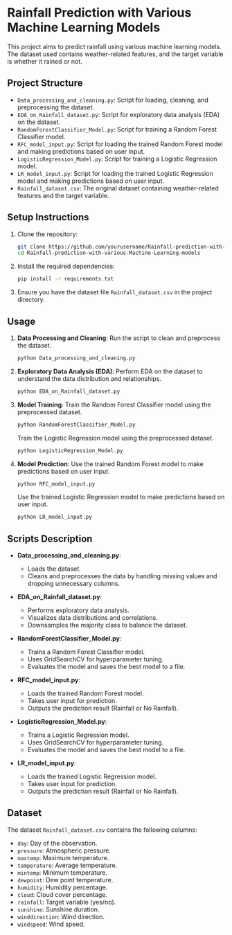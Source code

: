 # Rainfall Prediction with Various Machine Learning Models

This project aims to predict rainfall using various machine learning models. The dataset used contains weather-related features, and the target variable is whether it rained or not.

## Project Structure

- `Data_processing_and_cleaning.py`: Script for loading, cleaning, and preprocessing the dataset.
- `EDA_on_Rainfall_dataset.py`: Script for exploratory data analysis (EDA) on the dataset.
- `RandomForestClassifier_Model.py`: Script for training a Random Forest Classifier model.
- `RFC_model_input.py`: Script for loading the trained Random Forest model and making predictions based on user input.
- `LogisticRegression_Model.py`: Script for training a Logistic Regression model.
- `LR_model_input.py`: Script for loading the trained Logistic Regression model and making predictions based on user input.
- `Rainfall_dataset.csv`: The original dataset containing weather-related features and the target variable.

## Setup Instructions

1. Clone the repository:
    ```sh
    git clone https://github.com/yourusername/Rainfall-prediction-with-various-Machine-Learning-models.git
    cd Rainfall-prediction-with-various-Machine-Learning-models
    ```

2. Install the required dependencies:
    ```sh
    pip install -r requirements.txt
    ```

3. Ensure you have the dataset file `Rainfall_dataset.csv` in the project directory.

## Usage

1. **Data Processing and Cleaning**:
    Run the script to clean and preprocess the dataset.
    ```sh
    python Data_processing_and_cleaning.py
    ```

2. **Exploratory Data Analysis (EDA)**:
    Perform EDA on the dataset to understand the data distribution and relationships.
    ```sh
    python EDA_on_Rainfall_dataset.py
    ```

3. **Model Training**:
    Train the Random Forest Classifier model using the preprocessed dataset.
    ```sh
    python RandomForestClassifier_Model.py
    ```
    Train the Logistic Regression model using the preprocessed dataset.
    ```sh
    python LogisticRegression_Model.py
    ```

4. **Model Prediction**:
    Use the trained Random Forest model to make predictions based on user input.
    ```sh
    python RFC_model_input.py
    ```
    Use the trained Logistic Regression model to make predictions based on user input.
    ```sh
    python LR_model_input.py
    ```

## Scripts Description

- **Data_processing_and_cleaning.py**:
    - Loads the dataset.
    - Cleans and preprocesses the data by handling missing values and dropping unnecessary columns.

- **EDA_on_Rainfall_dataset.py**:
    - Performs exploratory data analysis.
    - Visualizes data distributions and correlations.
    - Downsamples the majority class to balance the dataset.

- **RandomForestClassifier_Model.py**:
    - Trains a Random Forest Classifier model.
    - Uses GridSearchCV for hyperparameter tuning.
    - Evaluates the model and saves the best model to a file.

- **RFC_model_input.py**:
    - Loads the trained Random Forest model.
    - Takes user input for prediction.
    - Outputs the prediction result (Rainfall or No Rainfall).

- **LogisticRegression_Model.py**:
    - Trains a Logistic Regression model.
    - Uses GridSearchCV for hyperparameter tuning.
    - Evaluates the model and saves the best model to a file.

- **LR_model_input.py**:
    - Loads the trained Logistic Regression model.
    - Takes user input for prediction.
    - Outputs the prediction result (Rainfall or No Rainfall).

## Dataset

The dataset `Rainfall_dataset.csv` contains the following columns:
- `day`: Day of the observation.
- `pressure`: Atmospheric pressure.
- `maxtemp`: Maximum temperature.
- `temperature`: Average temperature.
- `mintemp`: Minimum temperature.
- `dewpoint`: Dew point temperature.
- `humidity`: Humidity percentage.
- `cloud`: Cloud cover percentage.
- `rainfall`: Target variable (yes/no).
- `sunshine`: Sunshine duration.
- `winddirection`: Wind direction.
- `windspeed`: Wind speed.


